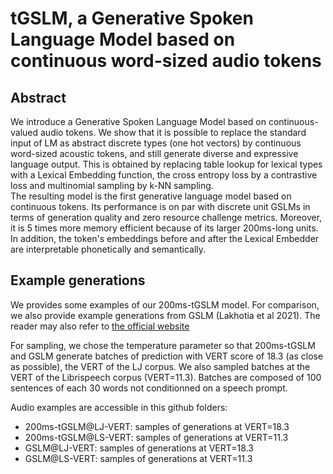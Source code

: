 # tGSLM, a Generative Spoken Language Model based on continuous word-sized audio tokens

## Abstract

We introduce a Generative Spoken Language Model based on continuous-valued audio tokens. 
We show that it is possible to replace the standard input of LM as abstract discrete types (one hot vectors) by continuous word-sized acoustic tokens, and still generate diverse and expressive language output. This is obtained by replacing table lookup for lexical types with a Lexical Embedding function, the cross entropy loss by a contrastive loss and multinomial sampling by k-NN sampling.  
The resulting model is the first generative language model based on continuous tokens. Its performance is on par with discrete unit GSLMs in terms of generation quality and zero resource challenge metrics. Moreover, it is 5 times more memory efficient because of its larger 200ms-long units. In addition, the token's embeddings before and after the Lexical Embedder are interpretable phonetically and semantically.

## Example generations

We provides some examples of our 200ms-tGSLM model. For comparison, we also provide example generations from GSLM (Lakhotia et al 2021). The reader may also refer to [the official website](https://speechbot.github.io/gslm/index.html)

For sampling, we chose the temperature parameter so that 200ms-tGSLM and GSLM generate batches of prediction with VERT score of 18.3 (as close as possible), the VERT of the LJ corpus. We also sampled batches at the VERT of the Librispeech corpus (VERT=11.3). Batches are composed of 100 sentences of each 30 words not conditionned on a speech prompt.

Audio examples are accessible in this github folders:

- 200ms-tGSLM@LJ-VERT: samples of generations at VERT=18.3
- 200ms-tGSLM@LS-VERT: samples of generations at VERT=11.3
- GSLM@LJ-VERT: samples of generations at VERT=18.3
- GSLM@LS-VERT: samples of generations at VERT=11.3
